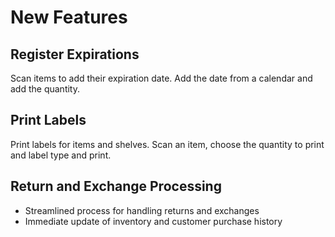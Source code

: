 # New Features

## Register Expirations
Scan items to add their expiration date. Add the date from a calendar and add the quantity.

## Print Labels
Print labels for items and shelves. Scan an item, choose the quantity to print and label type and print.

## Return and Exchange Processing
- Streamlined process for handling returns and exchanges
- Immediate update of inventory and customer purchase history
